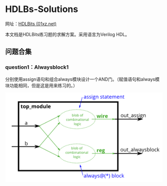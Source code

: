 # HDLBs-Solutions

网址：[HDLBits (01xz.net)](https://hdlbits.01xz.net/wiki/Main_Page)

本文档是HDLBits练习题的求解方案。采用语言为Verilog HDL。

## 问题合集

### question1：Alwaysblock1

​	分别使用assign语句和组合always模块设计一个AND门。（赋值语句和always模块功能相同，但是这是用来练习的。）

![HDLBs-Solutions/Alwaysblock1.png at main · opopjeff/HDLBs-Solutions (github.com)](https://github.com/opopjeff/HDLBs-Solutions/blob/main/pictures/Alwaysblock1.png)



